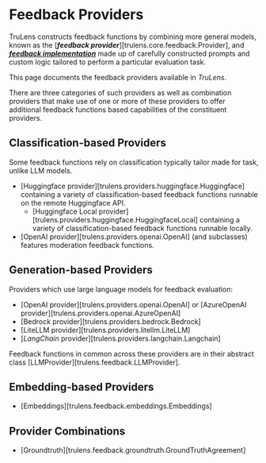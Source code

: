 # Feedback Providers

TruLens constructs feedback functions by combining more general models, known as
the [**_feedback provider_**][trulens.core.feedback.Provider], and
[**_feedback implementation_**](./feedback_implementations/index.md) made up of
carefully constructed prompts and custom logic tailored to perform a particular
evaluation task.

This page documents the feedback providers available in _TruLens_.

There are three categories of such providers as well as combination providers
that make use of one or more of these providers to offer additional feedback
functions based capabilities of the constituent providers.

## Classification-based Providers

Some feedback functions rely on classification typically tailor made for task, unlike LLM models.

- [Huggingface provider][trulens.providers.huggingface.Huggingface]
  containing a variety of classification-based feedback functions runnable on the remote Huggingface API.
  - [Huggingface Local provider][trulens.providers.huggingface.HuggingfaceLocal]
  containing a variety of classification-based feedback functions runnable locally.
- [OpenAI provider][trulens.providers.openai.OpenAI] (and
  subclasses) features moderation feedback functions.

## Generation-based Providers

Providers which use large language models for feedback evaluation:

- [OpenAI provider][trulens.providers.openai.OpenAI] or
  [AzureOpenAI provider][trulens.providers.openai.AzureOpenAI]
- [Bedrock provider][trulens.providers.bedrock.Bedrock]
- [LiteLLM provider][trulens.providers.litellm.LiteLLM]
- [_LangChain_ provider][trulens.providers.langchain.Langchain]

Feedback functions in common across these providers are in their abstract class
[LLMProvider][trulens.feedback.LLMProvider].

## Embedding-based Providers

- [Embeddings][trulens.feedback.embeddings.Embeddings]

## Provider Combinations

- [Groundtruth][trulens.feedback.groundtruth.GroundTruthAgreement]
